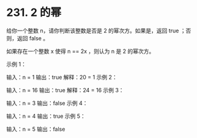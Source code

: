 # 231. 2 的幂
  给你一个整数 n，请你判断该整数是否是 2 的幂次方。如果是，返回 true ；否则，返回 false 。
  
  如果存在一个整数 x 使得 n == 2x ，则认为 n 是 2 的幂次方。
  
   
  
  示例 1：
  
  输入：n = 1
  输出：true
  解释：20 = 1
  示例 2：
  
  输入：n = 16
  输出：true
  解释：24 = 16
  示例 3：
  
  输入：n = 3
  输出：false
  示例 4：
  
  输入：n = 4
  输出：true
  示例 5：
  
  输入：n = 5
  输出：false
